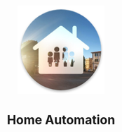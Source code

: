 <p align="center">
	<img src="supporting_files/icon.png" width="200">
	<h1 align=center>Home Automation</h1>
</p>
